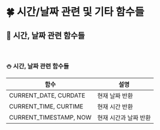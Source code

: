 # 🍀 시간/날짜 관련 및 기타 함수들

## 🧸 시간, 날짜 관련 함수들

<br>

### ⛄ 시간, 날짜 관련 함수들

| 함수                   | 설명                  |
| ---------------------- | --------------------- |
| CURRENT_DATE, CURDATE  | 현재 날짜 반환        |
| CURRENT_TIME, CURTIME  | 현재 시간 반환        |
| CURRENT_TIMESTAMP, NOW | 현재 시간과 날짜 반환 |

